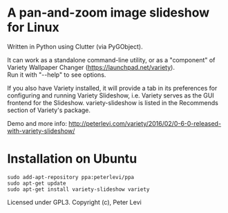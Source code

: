A pan-and-zoom image slideshow for Linux
========================================

Written in Python using Clutter (via PyGObject).

It can work as a standalone command-line utility, or as a "component" of Variety Wallpaper Changer (https://launchpad.net/variety).  
Run it with "--help" to see options.

If you also have Variety installed, it will provide a tab in its preferences for configuring and running Variety Slideshow, i.e. Variety serves as the GUI frontend for the Slideshow. variety-slideshow is listed in the Recommends section of Variety's package.  

Demo and more info: http://peterlevi.com/variety/2016/02/0-6-0-released-with-variety-slideshow/

Installation on Ubuntu
======================
    sudo add-apt-repository ppa:peterlevi/ppa
    sudo apt-get update
    sudo apt-get install variety-slideshow variety

Licensed under GPL3.
Copyright (c), Peter Levi
